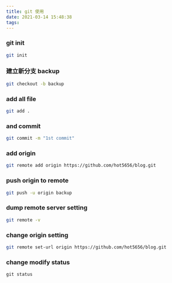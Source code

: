 ```yaml
---
title: git 使用
date: 2021-03-14 15:48:38
tags:
---
```


### git init
``` bash
git init
```

### 建立新分支 backup
``` bash
git checkout -b backup
```

### add all file
``` bash
git add .
```

### and commit
``` bash
git commit -m "1st commit"
```

### add origin
``` bash
git remote add origin https://github.com/hot5656/blog.git
```

### push origin to remote
``` bash
git push -u origin backup
```

### dump remote server setting
``` bash
git remote -v
```

### change origin setting
``` bash
git remote set-url origin https://github.com/hot5656/blog.git
```

### change modify status
```
git status
```




